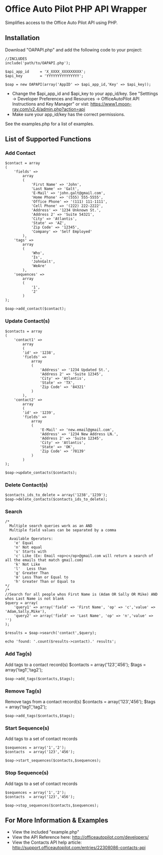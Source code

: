 Office Auto Pilot PHP API Wrapper
=====================

Simplifies access to the Office Auto Pilot API using PHP.

Installation
------------
Download "OAPAPI.php" and add the following code to your project:

    //INCLUDES
    include('path/to/OAPAPI.php');
    
    $api_app_id		= 'X_XXXX_XXXXXXXXX';
    $api_key		= 'YYYYYYYYYYYYYYY';
    
    $oap = new OAPAPI(array('AppID' => $api_app_id,'Key' => $api_key));

- Change the $api_app_id and $api_key to your app_id/key. See "Setttings -> Developer Preferences and Resources -> OfficeAutoPilot API Instructions and Key Manager" or vist: https://www1.moon-ray.com/v2.4/admin.php?action=api
- Make sure your app_id/key has the correct permissions. 

See the examples.php for a list of examples.

List of Supported Functions
---------------------------

### Add Contact
    $contact = array
    (
    	'fields' => 
    		array
    		(
    			'First Name' => 'John',
    			'Last Name' => 'Galt',
    			'E-Mail' => 'john.galt@gmail.com',
    			'Home Phone' => '(555) 555-5555',
    			'Office Phone' => '(111) 111-1111',
    			'Cell Phone' => '(222) 222-2222',
    			'Address' => '1234 Unknown St.',
    			'Address 2' => 'Suite 54321',
    			'City' => 'Atlantis',
    			'State' => 'AZ',
    			'Zip Code' => '12345',
    			'Company' => 'Self Employed'
    		),
    	'tags' =>
    		array
    		(
    			'Who',
    			'Is',
    			'JohnGalt',
    			'WeAre'
    		),
    	'sequences' =>
    		array
    		(
    			'1',
    			'2'
    		)
    );
	
	$oap->add_contact($contact);

### Update Contact(s)
    $contacts = array
    (
    	'contact1' => 
    		array
    		(
    		'id' => '1238',
    		'fields' => 
    			array
    			(
    				'Address' => '1234 Updated St.',
    				'Address 2' => 'Suite 12345',
    				'City' => 'Atlantis',
    				'State' => 'TX',
    				'Zip Code' => '84321'
    			)
    		),
    	'contact2' => 
    		array
    		(
    		'id' => '1239',
    		'fields' => 
    			array
    			(
    				'E-Mail' => 'new.email@gmail.com',
    				'Address' => '1234 New Address LN.',
    				'Address 2' => 'Suite 12345',
    				'City' => 'Atlantis',
    				'State' => 'OK',
    				'Zip Code' => '78139'
    			)
    		)
    );
	
    $oap->update_contacts($contacts);

### Delete Contact(s)
    $contacts_ids_to_delete = array('1238','1239');
    $oap->delete_contacts($contacts_ids_to_delete);
	
### Search
    /* 
      Multiple search queries work as an AND
      Multiple field values can be separated by a comma
    	
      Available Operators:
    	'e' Equal
    	'n' Not equal
    	's' Starts with
    	'c' Like (Ex: Email <op>c</op>@gmail.com will return a search of all the emails that match gmail.com)
    	'k' Not Like
    	'l'   Less than
    	'g' Greater Than
    	'm' Less Than or Equal to
    	'h' Greater Than or Equal to
    */
    /*
    //Search for all people whos First Name is (Adam OR Sally OR Mike) AND whos Last Name is not blank
    $query = array( 
    	'query1' => array('field' => 'First Name', 'op' => 'c','value' => 'Adam,Sally,Mike'),
    	'query2' => array('field' => 'Last Name', 'op' => 'n','value' => '')
    );
    
    $results = $oap->search('contact',$query);
    
    echo 'found: '.count($results->contact).' results';

### Add Tag(s)
Add tags to a contact record(s)
    $contacts = array('123','456');
    $tags 	= array('tag1','tag2');
    
	$oap->add_tags($contacts,$tags);
	
### Remove Tag(s)
Remove tags from a contact record(s)
    $contacts = array('123','456');
    $tags 	= array('tag1','tag2');
    
	$oap->add_tags($contacts,$tags);
	
### Start Sequence(s)
Add tags to a set of contact records
	
    $sequences = array('1','2');
    $contacts  = array('123','456');
    
    $oap->start_sequences($contacts,$sequences);
	
### Stop Sequence(s)
Add tags to a set of contact records
	
    $sequences = array('1','2');
    $contacts  = array('123','456');
    
    $oap->stop_sequences($contacts,$sequences);

For More Information & Examples
-------------------------------
- View the included "example.php"
- View the API Reference here: http://officeautopilot.com/developers/
- View the Contacts API help article: http://support.officeautopilot.com/entries/22308086-contacts-api
